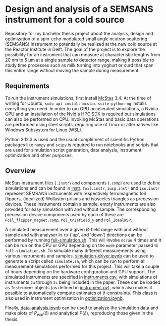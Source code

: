 # Design and analysis of a SEMSANS instrument for a cold source

Repository for my bachelor thesis project about the analysis, design and optimization of a spin-echo modulated small angle neutron scattering (SEMSANS) instrument to potentially be realized at the new cold source at the Reactor Institute in Delft. The goal of the project is to explore the possibility for an instrument that can measure at characteristic lengths from 20 nm to 5 μm at a single sample to detector range, making it possible to study time processes such as milk turning into yoghurt or curd that span this entire range without moving the sample during measurement.

## Requirements

To run the instrument simulations, first install [McStas](https://www.mcstas.org/) 3.4. At the time of writing for Ubuntu, `sudo apt install mcstas-suite-python-ng` installs everything you need. In order to run GPU accelerated simulations, a Nvidia GPU and an installation of the [Nvidia HPC SDK](https://developer.nvidia.com/hpc-sdk) is required but simulations can also be performed on CPU. Invoking McStas and basic data operations are performed using shell scripts, requiring use of Linux or alternatives like Windows Subsystem for Linux (WSL).

Python 3.12.3 is used and the usual complement of scientific Python packages like `numpy` and `scipy` is required to run notebooks and scripts that are used for simulation script generation, data analysis, instrument optimization and other purposes. 

## Overview
McStas instrument files (`.instr`) and components (`.comp`) are used to define simulations and can be found in [instr](instr/). `foil.instr`, `iwsp.instr` and `iso.instr` represent SEMSANS instruments with respectively ferromagnetic foil flippers, (idealized) Wollaston prisms and isosceles triangles as precession devices. These instruments contain a sample, empty instruments are also provided for easy simulation with and without sample. The corresponding precession device components used by each of these are `Foil_flipper_magnet.comp`, `Pol_triafield_y` and `Pol_IdealWSP`. 

A simulated measurement over a given $B$-field range with and without sample and with analyser in $\pm x$ ('up', and 'down') directions can be performed by running [full-simulation.sh](full-simulation.sh). This will invoke `mcrun` 4 times and it can be run on the CPU or GPU depending on the `mode` parameter passed to `full-simulation.sh`. To simulate many different measurements using various instruments and samples, [simulation-driver.ipynb](simulation-driver.ipynb) can be used to generate a script called `simulate.sh`, which can be run to perform all measurement simulations performed for this project. This will take a couple of hours depending on the hardware configuration and GPU support. The simulated instruments are specified in [instruments.csv](instruments.csv), with simulations of instruments `2a` through `3c` being included in the paper. These can be loaded as `Instrument` objects (as defined in [instrument.py](instrument.py)), which also makes it possible to automatically compute estimates of $\delta$-constraints. This class is also used in instrument optimization in [optimization.ipynb](optimization.ipynb).

Finally, [data-analysis.ipynb](data-analysis.ipynb) can be used to analyze the simulation data and make plots of $P_{exp}(\delta)$ and analytical $P(\delta)$, reproducing those given in the thesis.